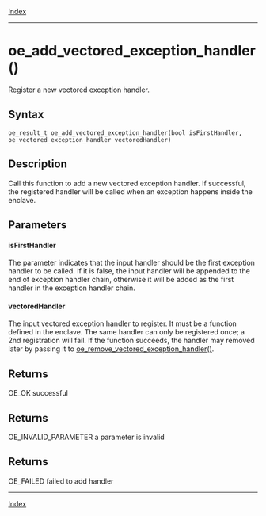 [Index](index.md)

---
# oe_add_vectored_exception_handler()

Register a new vectored exception handler.

## Syntax

    oe_result_t oe_add_vectored_exception_handler(bool isFirstHandler, oe_vectored_exception_handler vectoredHandler)
## Description 

Call this function to add a new vectored exception handler. If successful, the registered handler will be called when an exception happens inside the enclave.



## Parameters

#### isFirstHandler

The parameter indicates that the input handler should be the first exception handler to be called. If it is false, the input handler will be appended to the end of exception handler chain, otherwise it will be added as the first handler in the exception handler chain.

#### vectoredHandler

The input vectored exception handler to register. It must be a function defined in the enclave. The same handler can only be registered once; a 2nd registration will fail. If the function succeeds, the handler may removed later by passing it to [oe_remove_vectored_exception_handler()](enclave_8h_a75f6d6d398fec83bbee02151806f4e43_1a75f6d6d398fec83bbee02151806f4e43.md).

## Returns

OE_OK successful

## Returns

OE_INVALID_PARAMETER a parameter is invalid

## Returns

OE_FAILED failed to add handler

---
[Index](index.md)

